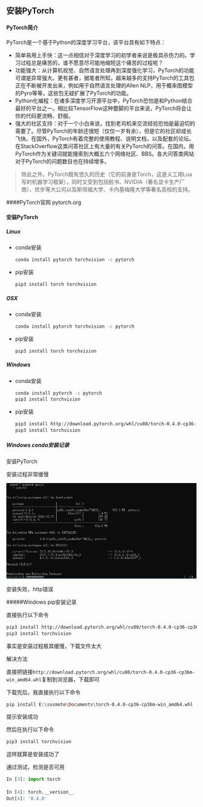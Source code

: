 ##  安装PyTorch



#### PyTorch简介

PyTorch是一个基于Python的深度学习平台，该平台具有如下特点：

- 简单易用上手快：这一点相信对于深度学习的初学者来说是极具杀伤力的。学习过程总是痛苦的，谁不愿意尽可能地缩短这个痛苦的过程呢？
- 功能强大：从计算机视觉、自然语言处理再到深度强化学习，PyTorch的功能可谓是异常强大。更有甚者，据笔者所知，越来越多的支持PyTorch的工具包正在不断被开发出来，例如用于自然语言处理的Allen NLP，用于概率图模型的Pyro等等，这些包无疑扩展了PyTorch的功能。
- Python化编程：在诸多深度学习开源平台中，PyTorch恐怕是和Python结合最好的平台之一。相比较TensorFlow这种蹩脚的平台来说，PyTorch将会让你的代码更流畅、舒服。
- 强大的社区支持：对于一个小白来说，找到老司机来交流经验恐怕是最迫切的需要了。尽管PyTorch的年龄还很短（仅仅一岁有余），但是它的社区却成长飞快。在国外，PyTorch有着完整的使用教程、说明文档，以及配套的论坛。在StackOverflow这类问答社区上有大量的有关PyTorch的问答。在国内，用PyTorch作为关键词就能搜索到大概五六个网络社区、BBS。各大问答类网站对于PyTorch的问题数目也在持续增多。



> 除此之外，PyTorch既有悠久的历史（它的前身是Torch，这是义工用Lua写的机器学习框架），同时又受到包括脸书、NVIDIA（著名显卡生产厂商）、优步等大公司以及斯坦福大学、卡内基梅隆大学等著名高校的支持。



####PyTorch官网 		pytorch.org



#### 安装PyTorch

##### Linux

- conda安装

  ```bash
  conda install pytorch torchvision -c pytorch
  ```

- pip安装

  ```bash
  pip3 install torch torchvision
  ```





##### OSX

- conda安装

  ```bash
  conda install pytorch torchvision -c pytorch 
  ```

- pip安装

  ```bash
  pip3 install torch torchvision 
  ```





##### Windows

- conda安装

  ```bash
  conda install pytorch -c pytorch 
  pip3 install torchvision
  ```

- pip安装

  ```bash
  pip3 install http://download.pytorch.org/whl/cu80/torch-0.4.0-cp36-cp36m-win_amd64.whl 
  pip3 install torchvision
  ```





##### Windows conda安装记录

安装PyTorch

安装过程非常缓慢

![安装过程非常缓慢](../images/1524839679267.png)

安装失败，http错误



#####Windows pip安装记录

直接执行以下命令

```bash
pip3 install http://download.pytorch.org/whl/cu80/torch-0.4.0-cp36-cp36m-win_amd64.whl 
pip3 install torchvision
```

事实是安装过程极其缓慢，下载文件太大



解决方法

直接把链接`http://download.pytorch.org/whl/cu80/torch-0.4.0-cp36-cp36m-win_amd64.whl`复制到浏览器，下载即可

下载完后，我直接执行以下命令

```bash
pip install E:\susmote\Documents\torch-0.4.0-cp36-cp36m-win_amd64.whl
```

提示安装成功

然后在执行以下命令

```bash
pip3 install torchvision
```

这样就算是安装成功了



通过测试，检测是否可用

```python
In [3]: import torch

In [4]: torch.__version__
Out[4]: '0.4.0'
```



